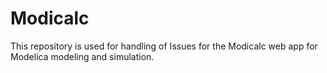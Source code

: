 # Modicalc
This repository is used for handling of Issues for the Modicalc web app for Modelica modeling and simulation.
